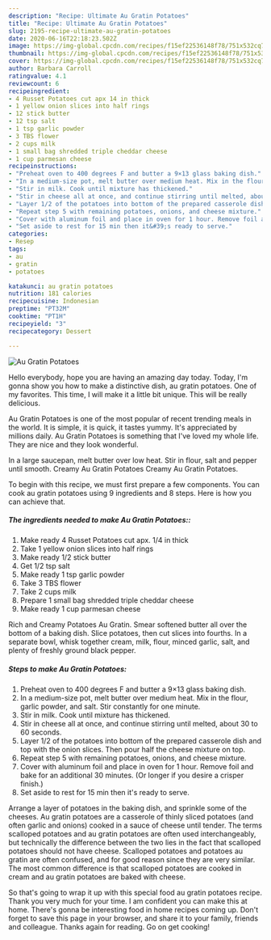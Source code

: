 ```yaml
---
description: "Recipe: Ultimate Au Gratin Potatoes"
title: "Recipe: Ultimate Au Gratin Potatoes"
slug: 2195-recipe-ultimate-au-gratin-potatoes
date: 2020-06-16T22:18:23.502Z
image: https://img-global.cpcdn.com/recipes/f15ef22536148f78/751x532cq70/au-gratin-potatoes-recipe-main-photo.jpg
thumbnail: https://img-global.cpcdn.com/recipes/f15ef22536148f78/751x532cq70/au-gratin-potatoes-recipe-main-photo.jpg
cover: https://img-global.cpcdn.com/recipes/f15ef22536148f78/751x532cq70/au-gratin-potatoes-recipe-main-photo.jpg
author: Barbara Carroll
ratingvalue: 4.1
reviewcount: 6
recipeingredient:
- 4 Russet Potatoes cut apx 14 in thick
- 1 yellow onion slices into half rings
- 12 stick butter
- 12 tsp salt
- 1 tsp garlic powder
- 3 TBS flower
- 2 cups milk
- 1 small bag shredded triple cheddar cheese
- 1 cup parmesan cheese
recipeinstructions:
- "Preheat oven to 400 degrees F and butter a 9×13 glass baking dish."
- "In a medium-size pot, melt butter over medium heat. Mix in the flour, garlic powder, and salt. Stir constantly for one minute."
- "Stir in milk. Cook until mixture has thickened."
- "Stir in cheese all at once, and continue stirring until melted, about 30 to 60 seconds."
- "Layer 1/2 of the potatoes into bottom of the prepared casserole dish and top with the onion slices. Then pour half the cheese mixture on top."
- "Repeat step 5 with remaining potatoes, onions, and cheese mixture."
- "Cover with aluminum foil and place in oven for 1 hour. Remove foil and bake for an additional 30 minutes. (Or longer if you desire a crisper finish.)"
- "Set aside to rest for 15 min then it&#39;s ready to serve."
categories:
- Resep
tags:
- au
- gratin
- potatoes

katakunci: au gratin potatoes
nutrition: 181 calories
recipecuisine: Indonesian
preptime: "PT32M"
cooktime: "PT1H"
recipeyield: "3"
recipecategory: Dessert

---
```



![Au Gratin Potatoes](https://img-global.cpcdn.com/recipes/f15ef22536148f78/751x532cq70/au-gratin-potatoes-recipe-main-photo.jpg)

Hello everybody, hope you are having an amazing day today. Today, I'm gonna show you how to make a distinctive dish, au gratin potatoes. One of my favorites. This time, I will make it a little bit unique. This will be really delicious.

Au Gratin Potatoes is one of the most popular of recent trending meals in the world. It is simple, it is quick, it tastes yummy. It's appreciated by millions daily. Au Gratin Potatoes is something that I've loved my whole life. They are nice and they look wonderful.

In a large saucepan, melt butter over low heat. Stir in flour, salt and pepper until smooth. Creamy Au Gratin Potatoes Creamy Au Gratin Potatoes.


To begin with this recipe, we must first prepare a few components. You can cook au gratin potatoes using 9 ingredients and 8 steps. Here is how you can achieve that.

##### The ingredients needed to make Au Gratin Potatoes::

1. Make ready 4 Russet Potatoes cut apx. 1/4 in thick
1. Take 1 yellow onion slices into half rings
1. Make ready 1/2 stick butter
1. Get 1/2 tsp salt
1. Make ready 1 tsp garlic powder
1. Take 3 TBS flower
1. Take 2 cups milk
1. Prepare 1 small bag shredded triple cheddar cheese
1. Make ready 1 cup parmesan cheese


Rich and Creamy Potatoes Au Gratin. Smear softened butter all over the bottom of a baking dish. Slice potatoes, then cut slices into fourths. In a separate bowl, whisk together cream, milk, flour, minced garlic, salt, and plenty of freshly ground black pepper. 

##### Steps to make Au Gratin Potatoes:

1. Preheat oven to 400 degrees F and butter a 9×13 glass baking dish.
1. In a medium-size pot, melt butter over medium heat. Mix in the flour, garlic powder, and salt. Stir constantly for one minute.
1. Stir in milk. Cook until mixture has thickened.
1. Stir in cheese all at once, and continue stirring until melted, about 30 to 60 seconds.
1. Layer 1/2 of the potatoes into bottom of the prepared casserole dish and top with the onion slices. Then pour half the cheese mixture on top.
1. Repeat step 5 with remaining potatoes, onions, and cheese mixture.
1. Cover with aluminum foil and place in oven for 1 hour. Remove foil and bake for an additional 30 minutes. (Or longer if you desire a crisper finish.)
1. Set aside to rest for 15 min then it&#39;s ready to serve.


Arrange a layer of potatoes in the baking dish, and sprinkle some of the cheeses. Au gratin potatoes are a casserole of thinly sliced potatoes (and often garlic and onions) cooked in a sauce of cheese until tender. The terms scalloped potatoes and au gratin potatoes are often used interchangeably, but technically the difference between the two lies in the fact that scalloped potatoes should not have cheese. Scalloped potatoes and potatoes au gratin are often confused, and for good reason since they are very similar. The most common difference is that scalloped potatoes are cooked in cream and au gratin potatoes are baked with cheese. 

So that's going to wrap it up with this special food au gratin potatoes recipe. Thank you very much for your time. I am confident you can make this at home. There's gonna be interesting food in home recipes coming up. Don't forget to save this page in your browser, and share it to your family, friends and colleague. Thanks again for reading. Go on get cooking!
